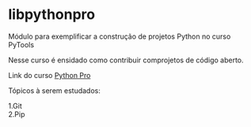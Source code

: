 # libpythonpro
Módulo para exemplificar a construção de projetos Python no curso PyTools

Nesse curso é ensidado como contribuir comprojetos de código aberto.

Link do curso [Python Pro](https://pythonpro.com.br/)

Tópicos à serem estudados:

 1.Git\
 2.Pip
 